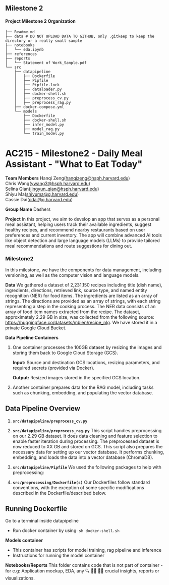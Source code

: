 ## Milestone 2

<!-- ```
The files are empty placeholders only. You may adjust this template as appropriate for your project.
Never commit large data files,trained models, personal API Keys/secrets to GitHub
``` -->

#### Project Milestone 2 Organization

```
├── Readme.md
├── data # DO NOT UPLOAD DATA TO GITHUB, only .gitkeep to keep the directory or a really small sample
├── notebooks
│   └── eda.ipynb
├── references
├── reports
│   └── Statement of Work_Sample.pdf
└── src
    ├── datapipeline
    │   ├── Dockerfile
    │   ├── Pipfile
    │   ├── Pipfile.lock
    │   ├── dataloader.py
    │   ├── docker-shell.sh
    │   ├── preprocess_cv.py
    │   ├── preprocess_rag.py
    ├── docker-compose.yml
    └── models
        ├── Dockerfile
        ├── docker-shell.sh
        ├── infer_model.py
        ├── model_rag.py
        └── train_model.py
```

# AC215 - Milestone2 - Daily Meal Assistant - "What to Eat Today"

**Team Members**
Hanqi Zeng(hanqizeng@hsph.harvard.edu)  <br/> 
Chris Wang(ywang3@hsph.harvard.edu)   <br/> 
Selina Qian(jingyun_qian@hsph.harvard.edu) <br/> 
Shiyu Ma(shiyuma@g.harvard.edu)  <br/> 
Cassie Dai(cdai@g.harvard.edu) <br/> 


**Group Name**
Dashers

**Project**
In this project, we aim to develop an app that serves as a personal meal assistant, helping users track their available ingredients, suggest healthy recipes, and recommend nearby restaurants based on user preferences and current inventory. The app will combine advanced AI tools like object detection and large language models (LLMs) to provide tailored meal recommendations and route suggestions for dining out.

### Milestone2 ###

In this milestone, we have the components for data management, including versioning, as well as the computer vision and language models.

**Data**
We gathered a dataset of 2,231,150 recipes including title (dish name), ingredients, directions, retrieved link, source type, and named entity recognition (NER) for food items. The ingredients are listed as an array of strings. The directions are provided as an array of strings, with each string representing a step in the cooking process. The NER data consists of an array of food item names extracted from the recipe. The dataset, approximately 2.29 GB in size, was collected from the following source: https://huggingface.co/datasets/mbien/recipe_nlg. We have stored it in a private Google Cloud Bucket.

**Data Pipeline Containers**
1. One container processes the 100GB dataset by resizing the images and storing them back to Google Cloud Storage (GCS).

	**Input:** Source and destination GCS locations, resizing parameters, and required secrets (provided via Docker).

	**Output:** Resized images stored in the specified GCS location.

2. Another container prepares data for the RAG model, including tasks such as chunking, embedding, and populating the vector database.

## Data Pipeline Overview

1. **`src/datapipeline/preprocess_cv.py`**

2. **`src/datapipeline/preprocess_rag.py`**
   This script handles preprocessing on our 2.29 GB dataset. It does data cleaning and feature selection to enable faster iteration during processing. The preprocessed dataset is now reduced to XX GB and stored on GCS.
   This script also prepares the necessary data for setting up our vector database. It performs chunking, embedding, and loads the data into a vector database (ChromaDB).

3. **`src/datapipeline/Pipfile`**
   We used the following packages to help with preprocessing:
   <!-- - `special cheese package` -->

4. **`src/preprocessing/Dockerfile(s)`**
   Our Dockerfiles follow standard conventions, with the exception of some specific modifications described in the Dockerfile/described below.


## Running Dockerfile
Go to a terminal inside datapipeline
- Run docker container by using:
```sh docker-shell.sh```

**Models container**
- This container has scripts for model training, rag pipeline and inference
- Instructions for running the model container

  

**Notebooks/Reports**
This folder contains code that is not part of container - for e.g: Application mockup, EDA, any 🔍 🕵️‍♀️ 🕵️‍♂️ crucial insights, reports or visualizations.